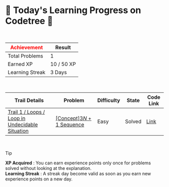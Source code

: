 # 🌲 Today's Learning Progress on Codetree 🌲

<br />

| <span style="color:red;display:block;text-align:center;"> **Achievement**</span> | Result |
|---|---|
|Total Problems| 1 |
| Earned XP | 10 / 50 XP |
| Learning Streak | 3 Days |

<br />

|Trail Details|Problem|Difficulty|State|Code Link|
|---|---|---|---|---|
|[Trail 1 / Loops / Loop in Undecidable Situation](https://www.codetree.ai/trail-info/novice-low/)|[[Concept]3$N$ + 1 Sequence](https://www.codetree.ai/trails/complete/curated-cards/intro-3n-plus-1-sequence/)|Easy|Solved|[Link](https://github.com/kommiter/problem-solving/blob/main/250518/3N%20%2B%201%20%EC%88%98%EC%97%B4/3n-plus-1-sequence.py)|


<br />

> [!TIP]
> **XP Acquired** : You can earn experience points only once for problems solved without looking at the explanation.  
> **Learning Streak** : A streak day become valid as soon as you earn new experience points on a new day.

